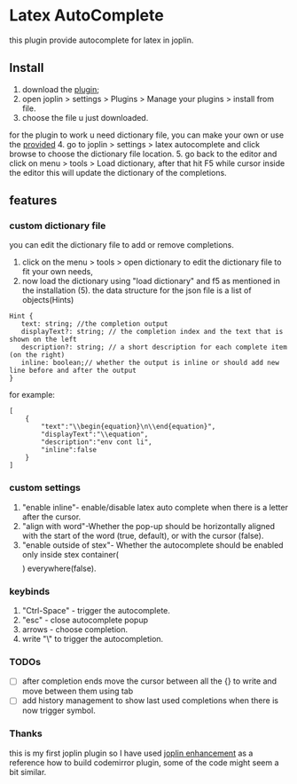 # Latex AutoComplete
this plugin provide autocomplete for latex in joplin.
## Install
1. download the [plugin](./publish/com.latexAutocomplete.jpl);
2. open joplin > settings > Plugins > Manage your plugins > install from file.
3. choose the file u just downloaded.

for the plugin to work u need dictionary file, you can make your own or use the [provided](./src/latexDictionary.json)
4. go to joplin > settings > latex autocomplete and click browse to choose the dictionary file location.
5. go back to the editor and click on menu > tools > Load dictionary, after that hit F5 while cursor inside the editor
this will update the dictionary of the completions.




## features
### custom dictionary file
you can edit the dictionary file to add or remove completions.  
1. click on the menu > tools > open dictionary to edit the dictionary file to fit your own needs,  
2. now load the dictionary using "load dictionary" and f5 as mentioned in the installation (5).
the data structure for the json file is a list of objects(Hints)
```
Hint { 
   text: string; //the completion output
   displayText?: string; // the completion index and the text that is shown on the left
   description?: string; // a short description for each complete item (on the right)
   inline: boolean;// whether the output is inline or should add new line before and after the output
}
```

for example:
```
[
    {
        "text":"\\begin{equation}\n\\end{equation}",
        "displayText":"\\equation",
        "description":"env cont li",
        "inline":false
    }
]
```
### custom settings
1. "enable inline"- enable/disable latex auto complete when there is a letter after the cursor.
2. "align with word"-Whether the pop-up should be horizontally aligned with the start of the word (true, default), or with the cursor (false).
3. "enable outside of stex"- Whether the autocomplete should be enabled only inside stex container($$ $$) everywhere(false).
### keybinds 
1. "Ctrl-Space" - trigger the autocomplete. 
2. "esc" - close autocomplete popup
3. arrows - choose completion.
4. write "\\" to trigger the autocompletion.
### TODOs
- [ ] after completion ends move the cursor between all the {} to write and move between them using tab
- [ ] add history management to show last used completions when there is now trigger symbol.
### Thanks
this is my first joplin plugin so I have used [joplin enhancement](https://github.com/SeptemberHX/joplin-plugin-enhancement) as a reference
how to build codemirror plugin, some of the code might seem a bit similar. 